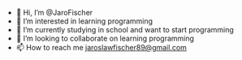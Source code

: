 - 👋 Hi, I’m @JaroFischer
- 👀 I’m interested in learning programming
- 🌱 I’m currently studying in school and want to start programming
- 💞️ I’m looking to collaborate on learning programming
- 📫 How to reach me jaroslawfischer89@gmail.com
